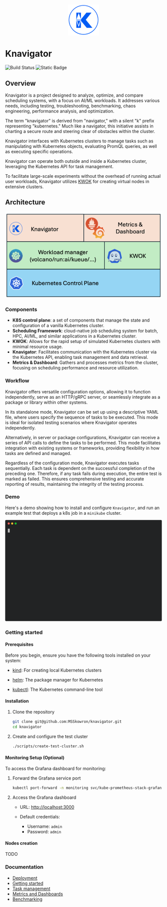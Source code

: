 <p align="center"><a href="https://github.com/NVIDIA/knavigator" target="_blank"><img src="docs/assets/knavigator-logo.png" width="100" alt="Logo"></a></p>

# Knavigator

![Build Status](https://github.com/NVIDIA/knavigator/actions/workflows/go.yml/badge.svg)
![Static Badge](https://img.shields.io/badge/license-Apache_2.0-green)

## Overview

Knavigator is a project designed to analyze, optimize, and compare scheduling systems, with a focus on AI/ML workloads. It addresses various needs, including testing, troubleshooting, benchmarking, chaos engineering, performance analysis, and optimization.

The term "knavigator" is derived from "navigator," with a silent "k" prefix representing "kubernetes." Much like a navigator, this initiative assists in charting a secure route and steering clear of obstacles within the cluster.

Knavigator interfaces with Kubernetes clusters to manage tasks such as manipulating with Kubernetes objects, evaluating PromQL queries, as well as executing specific operations.

Knavigator can operate both outside and inside a Kubernetes cluster, leveraging the Kubernetes API for task management.

To facilitate large-scale experiments without the overhead of running actual user workloads, Knavigator utilizes [KWOK](https://kwok.sigs.k8s.io/) for creating virtual nodes in extensive clusters.

## Architecture

![knavigator architecture](docs/assets/knavigator-design.png)

### Components

- **K8S control plane**: a set of components that manage the state and configuration of a vanilla Kubernetes cluster.
- **Scheduling Framework**: cloud-native job scheduling system for batch, HPC, AI/ML, and similar applications in a Kubernetes cluster.
- **KWOK**: Allows for the rapid setup of simulated Kubernetes clusters with minimal resource usage.
- **Knavigator**: Facilitates communication with the Kubernetes cluster via the Kubernetes API, enabling task management and data retrieval.
- **Metrics & Dashboard**: Gathers and processes metrics from the cluster, focusing on scheduling performance and resource utilization.

### Workflow

Knavigator offers versatile configuration options, allowing it to function independently, serve as an HTTP/gRPC server, or seamlessly integrate as a package or library within other systems.

In its standalone mode, Knavigator can be set up using a descriptive YAML file, where users specify the sequence of tasks to be executed. This mode is ideal for isolated testing scenarios where Knavigator operates independently.

Alternatively, in server or package configurations, Knavigator can receive a series of API calls to define the tasks to be performed. This mode facilitates integration with existing systems or frameworks, providing flexibility in how tasks are defined and managed.

Regardless of the configuration mode, Knavigator executes tasks sequentially. Each task is dependent on the successful completion of the preceding one. Therefore, if any task fails during execution, the entire test is marked as failed. This ensures comprehensive testing and accurate reporting of results, maintaining the integrity of the testing process.

### Demo

Here's a demo showing how to install and configure `Knavigator`, and run an example test that deploys a k8s job in a `minikube` cluster.

<p align="center">
<img width="800" src="./demos/basic.svg">
</p>

### Getting started

#### Prerequisites

Before you begin, ensure you have the following tools installed on your system:

- [kind](https://kind.sigs.k8s.io/docs/user/quick-start/#installation): For creating local Kubernetes clusters

- [helm](https://helm.sh/docs/helm/helm_install/): The package manager for Kubernetes

- [kubectl](https://kubernetes.io/docs/tasks/tools/#kubectl): The Kubernetes command-line tool

#### Installation

1. Clone the repository

    ```bash
    git clone git@github.com:MSSkowron/knavigator.git
    cd knavigator
    ```

2. Create and configure the test cluster

    ```bash
    ./scripts/create-test-cluster.sh
    ```

#### Monitoring Setup (Optional)

To access the Grafana dashboard for monitoring:

1. Forward the Grafana service port

    ```bash
    kubectl port-forward -n monitoring svc/kube-prometheus-stack-grafana 3000:80
    ```

2. Access the Grafana dashboard

    - URL: <http://localhost:3000>

    - Default credentials:

        - Username: `admin`
        - Password: `admin`

#### Nodes creation

TODO

### Documentation

- [Deployment](docs/deployment.md)
- [Getting started](docs/getting_started.md)
- [Task management](docs/task_management.md)
- [Metrics and Dashboards](docs/metrics.md)
- [Benchmarking](resources/benchmarks/README.md)
